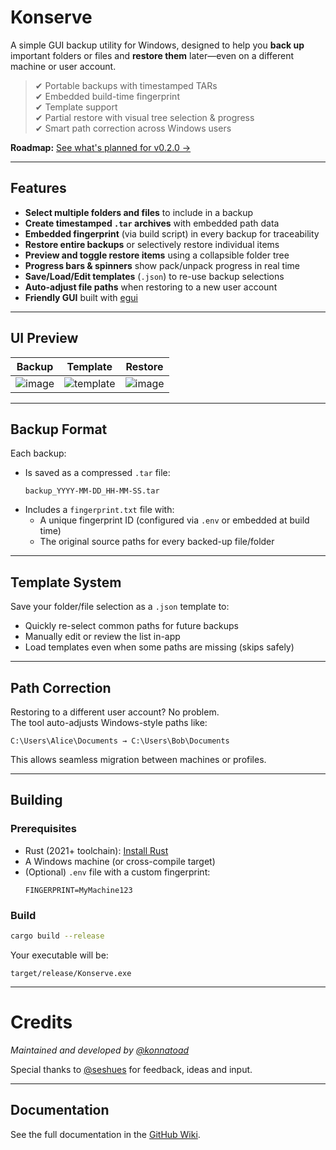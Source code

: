 # Konserve

A simple GUI backup utility for Windows, designed to help you **back up** important folders or files and **restore them** later—even on a different machine or user account.

> ✔ Portable backups with timestamped TARs  
> ✔ Embedded build-time fingerprint  
> ✔ Template support  
> ✔ Partial restore with visual tree selection & progress  
> ✔ Smart path correction across Windows users

**Roadmap:** [See what's planned for v0.2.0 →](https://github.com/konnatoad/Konserve/wiki/Roadmap)

---

## Features

- **Select multiple folders and files** to include in a backup  
- **Create timestamped `.tar` archives** with embedded path data  
- **Embedded fingerprint** (via build script) in every backup for traceability  
- **Restore entire backups** or selectively restore individual items  
- **Preview and toggle restore items** using a collapsible folder tree  
- **Progress bars & spinners** show pack/unpack progress in real time  
- **Save/Load/Edit templates** (`.json`) to re-use backup selections  
- **Auto-adjust file paths** when restoring to a new user account  
- **Friendly GUI** built with [egui](https://github.com/emilk/egui)

---

## UI Preview

| Backup | Template | Restore |
|--------|----------|---------|
| ![image](https://github.com/user-attachments/assets/778d4407-439c-43df-9857-df10717fcd6d) | ![template](https://github.com/user-attachments/assets/88896958-6b62-453f-973a-81744626b53d) | ![image](https://github.com/user-attachments/assets/6315f889-d01c-450d-a36c-fafbe47e1f6e) |

---

## Backup Format

Each backup:
- Is saved as a compressed `.tar` file:
  ```
  backup_YYYY-MM-DD_HH-MM-SS.tar
  ```
- Includes a `fingerprint.txt` file with:
  - A unique fingerprint ID (configured via `.env` or embedded at build time)
  - The original source paths for every backed-up file/folder

---

## Template System

Save your folder/file selection as a `.json` template to:
- Quickly re-select common paths for future backups
- Manually edit or review the list in-app
- Load templates even when some paths are missing (skips safely)

---

## Path Correction

Restoring to a different user account? No problem.  
The tool auto-adjusts Windows-style paths like:

```
C:\Users\Alice\Documents → C:\Users\Bob\Documents
```

This allows seamless migration between machines or profiles.

---

## Building

### Prerequisites

- Rust (2021+ toolchain): [Install Rust](https://rustup.rs)
- A Windows machine (or cross-compile target)
- (Optional) `.env` file with a custom fingerprint:
  ```env
  FINGERPRINT=MyMachine123
  ```

### Build

```bash
cargo build --release
```

Your executable will be:

```
target/release/Konserve.exe
```

---

# Credits

*Maintained and developed by [@konnatoad](https://github.com/konnatoad)*

Special thanks to [@seshues](https://github.com/seshues) for feedback, ideas and input.

---

## Documentation

See the full documentation in the [GitHub Wiki](https://github.com/konnatoad/Konserve/wiki).
